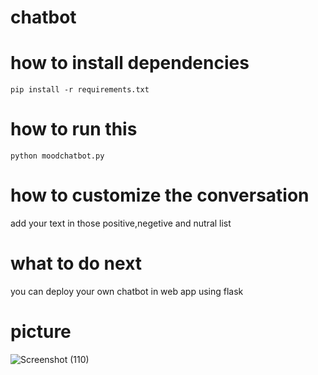 # chatbot

# how to install dependencies
`pip install -r requirements.txt`
# how to run this
`python moodchatbot.py`
# how to customize the conversation
add your text in those positive,negetive and nutral list
# what to do next
you can deploy your own chatbot in web app using flask
# picture
![Screenshot (110)](https://user-images.githubusercontent.com/52108435/94959907-9f49e300-050f-11eb-9f1f-f5da10c849f9.png)

